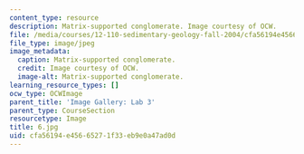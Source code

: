 ```yaml
---
content_type: resource
description: Matrix-supported conglomerate. Image courtesy of OCW.
file: /media/courses/12-110-sedimentary-geology-fall-2004/cfa56194e45665271f33eb9e0a47ad0d_6.jpg
file_type: image/jpeg
image_metadata:
  caption: Matrix-supported conglomerate.
  credit: Image courtesy of OCW.
  image-alt: Matrix-supported conglomerate.
learning_resource_types: []
ocw_type: OCWImage
parent_title: 'Image Gallery: Lab 3'
parent_type: CourseSection
resourcetype: Image
title: 6.jpg
uid: cfa56194-e456-6527-1f33-eb9e0a47ad0d
---
```

